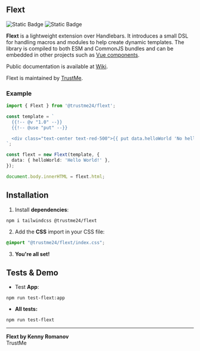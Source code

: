 ## Flext

![Static Badge](https://img.shields.io/badge/GitHub-Star%20%281%29-yellow?logo=github&link=https%3A%2F%2Fgithub.com%2FTrustMe-kz%2Fflext) ![Static Badge](https://img.shields.io/badge/NPM-Download%20%28393%29-blue?link=https%3A%2F%2Fwww.npmjs.com%2Fpackage%2F%40trustme24%2Fflext)

**Flext** is a lightweight extension over Handlebars. It introduces a small DSL for handling macros and modules to help create dynamic templates. The library is compiled to both ESM and CommonJS bundles and can be embedded in other projects such as [Vue components](https://www.npmjs.com/package/vue-flext).

Public documentation is available at [Wiki](https://trustmekz.atlassian.net/wiki/external/MTUwYzM5NjUzNDE4NDViMGJlMTliOWEzNzM1Y2RiZWE).

Flext is maintained by [TrustMe](https://trustme24.com/).

### Example
```ts
import { Flext } from '@trustme24/flext';

const template = `
  {{!-- @v "1.0" --}}
  {{!-- @use "put" --}}

  <div class="text-center text-red-500">{{ put data.helloWorld 'No hello world...' }}</div>
`;

const flext = new Flext(template, {
  data: { helloWorld: 'Hello World!' },
});

document.body.innerHTML = flext.html;
```

## Installation

1. Install **dependencies**:

```shell
npm i tailwindcss @trustme24/flext
```

2. Add the **CSS** import in your CSS file:

```css
@import "@trustme24/flext/index.css";
```

3. **You're all set!**

## Tests & Demo

- Test **App**:

```shell
npm run test-flext:app
```

- **All tests:**

```shell
npm run test-flext
```

---
**Flext by Kenny Romanov**  
TrustMe

